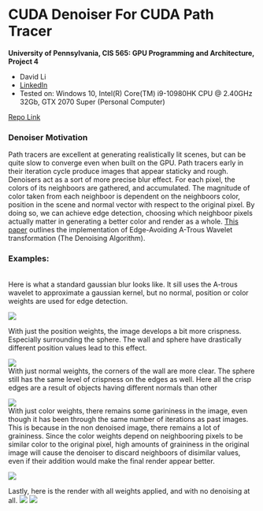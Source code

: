 CUDA Denoiser For CUDA Path Tracer
==================================

**University of Pennsylvania, CIS 565: GPU Programming and Architecture, Project 4**

* David Li
* [LinkedIn](https://www.linkedin.com/in/david-li-15b83817b/)
* Tested on: Windows 10, Intel(R) Core(TM) i9-10980HK CPU @ 2.40GHz 32Gb, GTX 2070 Super (Personal Computer)

[Repo Link](https://github.com/theCollegeBoardOfc/Project4-CUDA-Denoiser)

### Denoiser Motivation
Path tracers are excellent at generating realistically lit scenes, but can be quite slow to converge even when built on the GPU. Path tracers early in their iteration cycle produce images that appear staticky and rough. Denoisers act as a sort of more precise blur effect. For each pixel, the colors of its neighboors are gathered, and accumulated. The magnitude of color taken from each neighboor is dependent on the neighboors color, position in the scene and normal vector with respect to the original pixel. By doing so, we can achieve edge detection, choosing which neighboor pixels actually matter in generating a better color and render as a whole. [This paper](https://jo.dreggn.org/home/2010_atrous.pdf) outlines the implementation of Edge-Avoiding A-Trous Wavelet transformation (The Denoising Algorithm). 

### Examples:
<br />
Here is what a standard gaussian blur looks like. It sill uses the A-trous wavelet to approximate a gaussian kernel, but no normal, position or color weights are used for edge detection.

![](img/blur_1.PNG)
<br />

With just the position weights, the image develops a bit more crispness. Especially surrounding the sphere. The wall and sphere have drastically different position values lead to this effect.

![](img/p_w.PNG)
<br />
With just normal weights, the corners of the wall are more clear. The sphere still has the same level of crispness on the edges as well. Here all the crisp edges are a result of objects having different normals than other

![](img/n_w.PNG)
<br />
With just color weights, there remains some garininess in the image, even though it has been through the same number of iterations as past images. This is because in the non denoised image, there remains a lot of graininess. Since the color weights depend on neighbooring pixels to be similar color to the original pixel, high amounts of graininess in the original image will cause the denoiser to discard neighboors of disimilar values, even if their addition would make the final render appear better.

![](img/c_w.PNG)
<br />

Lastly, here is the render with all weights applied, and with no denoising at all.
![](img/all.PNG)
![](img/none.PNG)
<br />
